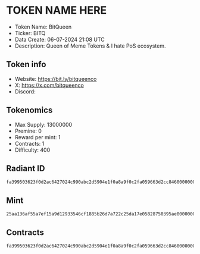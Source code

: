 # TOKEN NAME HERE

- Token Name: BitQueen
- Ticker: BITQ
- Data Create: 06-07-2024 21:08 UTC
- Description: Queen of Meme Tokens & I hate PoS ecosystem.

## Token info
- Website: https://bit.ly/bitqueenco
- X: https://x.com/bitqueenco
- Discord: 

## Tokenomics
- Max Supply:  13000000
- Premine:   0
- Reward per mint:  1
- Contracts:   1
- Difficulty: 400

## Radiant ID
```
fa399503623f0d2ac6427024c990abc2d5904e1f0a8a9f0c2fa059663d2cc84600000002
```

## Mint
```
25aa136af55a7ef15a9d12933546cf1885b26d7a722c25da17e05828750395ae00000002
```

## Contracts

```
fa399503623f0d2ac6427024c990abc2d5904e1f0a8a9f0c2fa059663d2cc84600000001
```
